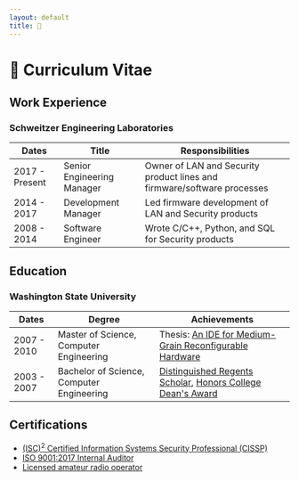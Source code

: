 ```yaml
---
layout: default
title: 💼
---
```


# 💼 Curriculum Vitae

## Work Experience

### Schweitzer Engineering Laboratories

| Dates          | Title                       | Responsibilities                                                        |
|----------------|-----------------------------|-------------------------------------------------------------------------|
| 2017 - Present | Senior Engineering Manager  | Owner of LAN and Security product lines and firmware/software processes |
| 2014 - 2017    | Development Manager         | Led firmware development of LAN and Security products                   |
| 2008 - 2014    | Software Engineer           | Wrote C/C++, Python, and SQL for Security products                      |

## Education

### Washington State University

| Dates       | Degree                                    | Achievements                                                                                                                                                                                                          |
|-------------|-------------------------------------------|-----------------------------------------------------------------------------------------------------------------------------------------------------------------------------------------------------------------------|
| 2007 - 2010 | Master of Science, Computer Engineering   | Thesis: [An IDE for Medium-Grain Reconfigurable Hardware](assets/pdf/thesis.pdf)                                                                                                                                      |
| 2003 - 2007 | Bachelor of Science, Computer Engineering | [Distinguished Regents Scholar](https://news.wsu.edu/2002/10/24/wsu-announces-regents-scholars-for-2003/), [Honors College Dean's Award](https://news.wsu.edu/2007/05/08/wsu-honors-college-awards-faculty-students/) |

## Certifications

* [(ISC)<sup>2</sup> Certified Information Systems Security Professional (CISSP)](https://www.isc2.org/Certifications/CISSP)
* [ISO 9001:2017 Internal Auditor](https://www.kelmacinternational.com/product-category/iso-9001-training/)
* [Licensed amateur radio operator](https://www.fcc.gov/wireless/bureau-divisions/mobility-division/amateur-radio-service)
